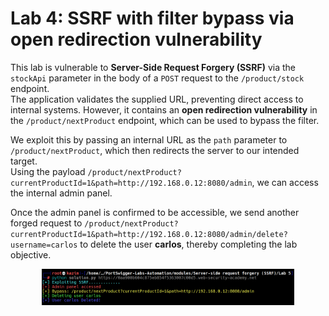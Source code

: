 # Lab 4: SSRF with filter bypass via open redirection vulnerability

This lab is vulnerable to **Server-Side Request Forgery (SSRF)** via the `stockApi` parameter in the body of a `POST` request to the `/product/stock` endpoint.  
The application validates the supplied URL, preventing direct access to internal systems. However, it contains an **open redirection vulnerability** in the `/product/nextProduct` endpoint, which can be used to bypass the filter.

We exploit this by passing an internal URL as the `path` parameter to `/product/nextProduct`, which then redirects the server to our intended target.  
Using the payload `/product/nextProduct?currentProductId=1&path=http://192.168.0.12:8080/admin`, we can access the internal admin panel.

Once the admin panel is confirmed to be accessible, we send another forged request to `/product/nextProduct?currentProductId=1&path=http://192.168.0.12:8080/admin/delete?username=carlos` to delete the user **carlos**, thereby completing the lab objective.

<p align="center"><img src="./../../../images/SSRF/lab5.png" alt="Lab 3" width="80%" height="80%"></p>